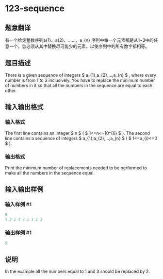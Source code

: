 # 123-sequence

## 题意翻译

有一个给定整数序列a{1}、a{2}、……、a_{n} 序列中每一个元素都是从1~3中的任意一个。您必须从其中替换尽可能少的元素，以使序列中的所有数字都相等。

## 题目描述

There is a given sequence of integers $ a_{1},a_{2},...,a_{n} $ , where every number is from 1 to 3 inclusively. You have to replace the minimum number of numbers in it so that all the numbers in the sequence are equal to each other.

## 输入输出格式

### 输入格式

The first line contains an integer $ n $ ( $ 1<=n<=10^{6} $ ). The second line contains a sequence of integers $ a_{1},a_{2},...,a_{n} $ ( $ 1<=a_{i}<=3 $ ).

### 输出格式

Print the minimum number of replacements needed to be performed to make all the numbers in the sequence equal.

## 输入输出样例

### 输入样例 #1

```cpp
9
1 3 2 2 2 1 1 2 3

```
### 输出样例 #1

```cpp
5

```
## 说明

In the example all the numbers equal to 1 and 3 should be replaced by 2.

